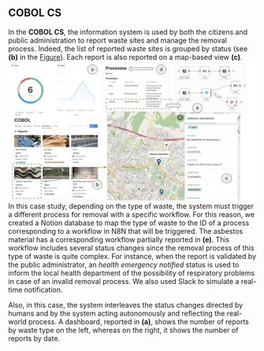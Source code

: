 ## COBOL CS

In the **COBOL CS**, the information system is used by both the citizens and public administration to report waste sites and manage the removal process. Indeed, the list of reported waste sites is grouped by status (see **(b)** in the [Figure](https://github.com/MT91/Low-code-Process-Digital-Twins/blob/main/COBOL_CS/COBOL%20CS.pdf)). Each report is also reported on a map-based view **(c)**. 
![Figure](COBOL_CS.png)
In this case study, depending on the type of waste, the system must trigger a different process for removal with a specific workflow. For this reason, we created a Notion database to map the type of waste to the ID of a process corresponding to a workflow in N8N that will be triggered. The asbestos material has a corresponding workflow partially reported in **(e)**. This workflow includes several status changes since the removal process of this type of waste is quite complex. For instance, when the report is validated by the public administrator, an *health emergency notified* status is used to inform the local health department of the possibility of respiratory problems in case of an invalid removal process. We also used Slack to simulate a real-time notification.

Also, in this case, the system interleaves the status changes directed by humans and by the system acting autonomously and reflecting the real-world process. A dashboard, reported in **(a)**, shows the number of reports by waste type on the left, whereas on the right, it shows the number of reports by date. 

